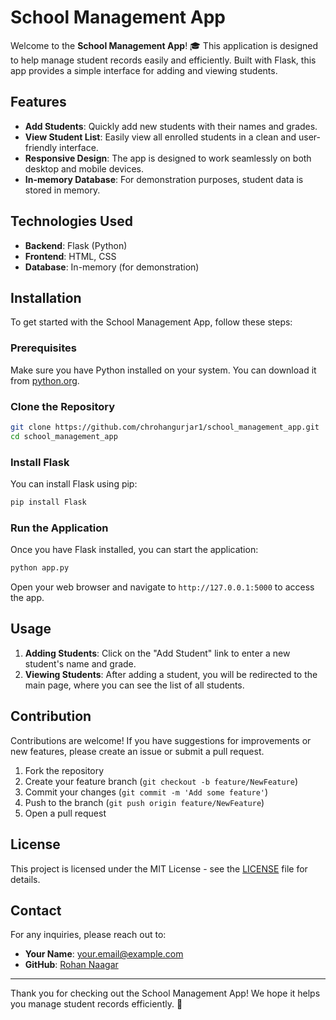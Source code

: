 
# School Management App

Welcome to the **School Management App**! 🎓 This application is designed to help manage student records easily and efficiently. Built with Flask, this app provides a simple interface for adding and viewing students.

## Features

- **Add Students**: Quickly add new students with their names and grades.
- **View Student List**: Easily view all enrolled students in a clean and user-friendly interface.
- **Responsive Design**: The app is designed to work seamlessly on both desktop and mobile devices.
- **In-memory Database**: For demonstration purposes, student data is stored in memory.

## Technologies Used

- **Backend**: Flask (Python)
- **Frontend**: HTML, CSS
- **Database**: In-memory (for demonstration)

## Installation

To get started with the School Management App, follow these steps:

### Prerequisites

Make sure you have Python installed on your system. You can download it from [python.org](https://www.python.org/downloads/).

### Clone the Repository

```bash
git clone https://github.com/chrohangurjar1/school_management_app.git
cd school_management_app
```

### Install Flask

You can install Flask using pip:

```bash
pip install Flask
```

### Run the Application

Once you have Flask installed, you can start the application:

```bash
python app.py
```

Open your web browser and navigate to `http://127.0.0.1:5000` to access the app.

## Usage

1. **Adding Students**: Click on the "Add Student" link to enter a new student's name and grade.
2. **Viewing Students**: After adding a student, you will be redirected to the main page, where you can see the list of all students.

## Contribution

Contributions are welcome! If you have suggestions for improvements or new features, please create an issue or submit a pull request.

1. Fork the repository
2. Create your feature branch (`git checkout -b feature/NewFeature`)
3. Commit your changes (`git commit -m 'Add some feature'`)
4. Push to the branch (`git push origin feature/NewFeature`)
5. Open a pull request

## License

This project is licensed under the MIT License - see the [LICENSE](LICENSE) file for details.

## Contact

For any inquiries, please reach out to:

- **Your Name**: [your.email@example.com](mailto:your.email@example.com)
- **GitHub**: [Rohan Naagar](https://github.com/chrohangurjar1)

---

Thank you for checking out the School Management App! We hope it helps you manage student records efficiently. 🚀
